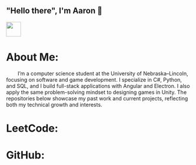 ## "Hello there", I'm Aaron 👋
<a href="https://www.linkedin.com/in/aaron-perkey-8920a61b4/">
  <img src="https://cdn-icons-png.flaticon.com/512/174/174857.png" width="40" height="40" />
</a>

# About Me:
&nbsp;&nbsp;&nbsp;&nbsp;&nbsp;&nbsp;&nbsp;&nbsp;I’m a computer science student at the University of Nebraska–Lincoln, focusing on software and game development. I specialize in C#, Python, and SQL, and I build full-stack applications with Angular and Electron. I also apply the same problem-solving mindset to designing games in Unity. The repositories below showcase my past work and current projects, reflecting both my technical growth and interests.

# LeetCode:

# GitHub:
